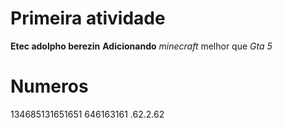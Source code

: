 # Primeira atividade
**Etec adolpho berezin**
**Adicionando** _minecraft_ melhor que _Gta_ _5_ 
# Numeros 
134685131651651
646163161
.62.2.62 